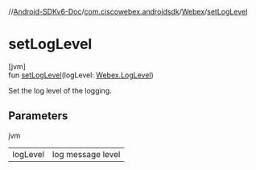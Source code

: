 //[Android-SDKv6-Doc](../../../index.md)/[com.ciscowebex.androidsdk](../index.md)/[Webex](index.md)/[setLogLevel](set-log-level.md)

# setLogLevel

[jvm]\
fun [setLogLevel](set-log-level.md)(logLevel: [Webex.LogLevel](-log-level/index.md))

Set the log level of the logging.

## Parameters

jvm

| | |
|---|---|
| logLevel | log message level |
